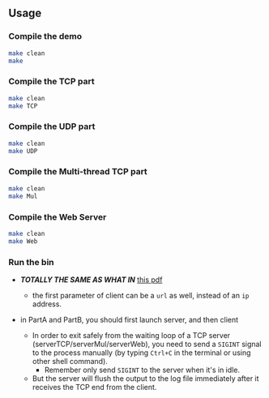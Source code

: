 ## Usage
### Compile the demo
```bash
make clean
make
```
### Compile the TCP part
```bash
make clean
make TCP
```
### Compile the UDP part
```bash
make clean
make UDP
``` 
### Compile the Multi-thread TCP part
```bash
make clean
make Mul
```
### Compile the Web Server
```bash
make clean
make Web
```
### Run the bin
- ___TOTALLY THE SAME AS WHAT IN___ [this pdf](./lab1-cs536.pdf)
    - the first parameter of client can be a `url` as well, instead of an `ip` address.

- in PartA and PartB, you should first launch server, and then client
    - In order to exit safely from the waiting loop of a TCP server (serverTCP/serverMul/serverWeb), you need to send a `SIGINT` signal to the process manually (by typing `Ctrl+C` in the terminal or using other shell command).
        - Remember only send `SIGINT` to the server when it's in idle.
    - But the server will flush the output to the log file immediately after it receives the TCP end from the client.